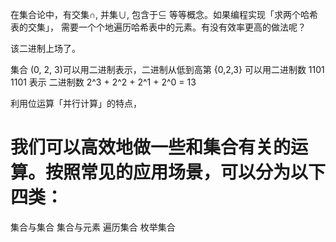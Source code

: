 

在集合论中，有交集∩, 并集∪, 包含于⊆ 等等概念。如果编程实现「求两个哈希表的交集」，
需要一个个地遍历哈希表中的元素。有没有效率更高的做法呢？

该二进制上场了。

集合 (0, 2, 3)可以用二进制表示，二进制从低到高第 
{0,2,3} 可以用二进制数 
1101
1101 表示  二进制数 2^3 + 2^2 + 2^1 + 2^0 = 13



利用位运算「并行计算」的特点，

# 我们可以高效地做一些和集合有关的运算。按照常见的应用场景，可以分为以下四类：

集合与集合
集合与元素
遍历集合
枚举集合


